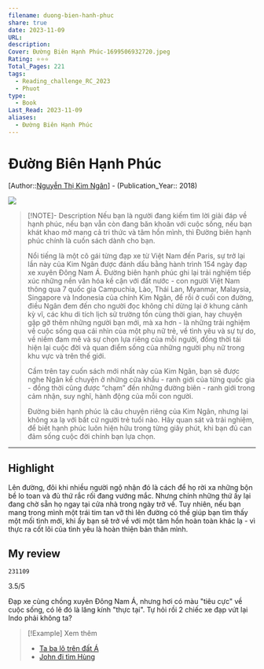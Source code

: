 ```yaml
---
filename: duong-bien-hanh-phuc
share: true
date: 2023-11-09
URL: 
description: 
Cover: Đường Biên Hạnh Phúc-1699506932720.jpeg
Rating: ⭐⭐⭐
Total_Pages: 221
tags:
  - Reading_challenge_RC_2023
  - Phuot
type:
  - Book
Last_Read: 2023-11-09
aliases:
  - Đường Biên Hạnh Phúc
---
```


# Đường Biên Hạnh Phúc
[Author::[Nguyễn Thị Kim Ngân](Nguy%E1%BB%85n%20Th%E1%BB%8B%20Kim%20Ng%C3%A2n.md)] - (Publication_Year:: 2018)

![](https://i.imgur.com/0qN8yZT.png)


> [!NOTE]- Description
> Nếu bạn là người đang kiếm tìm lời giải đáp về hạnh phúc, nếu bạn vẫn còn đang băn khoăn với cuộc sống, nếu bạn khát khao mở mang cả tri thức và tâm hồn mình, thì Đường biên hạnh phúc chính là cuốn sách dành cho bạn.
> 
> Nổi tiếng là một cô gái từng đạp xe từ Việt Nam đến Paris, sự trở lại lần này của Kim Ngân được đánh dấu bằng hành trình 154 ngày đạp xe xuyên Đông Nam Á. Đường biên hạnh phúc ghi lại trải nghiệm tiếp xúc những nền văn hóa kề cận với đất nước - con người Việt Nam thông qua 7 quốc gia Campuchia, Lào, Thái Lan, Myanmar, Malaysia, Singapore và Indonesia của chính Kim Ngân, để rồi ở cuối con đường, điều Ngân đem đến cho người đọc không chỉ dừng lại ở khung cảnh kỳ vĩ, các khu di tích lịch sử trường tồn cùng thời gian, hay chuyện gặp gỡ thêm những người bạn mới, mà xa hơn - là những trải nghiệm về cuộc sống qua cái nhìn của một phụ nữ trẻ, về tình yêu và sự tự do, về niềm đam mê và sự chọn lựa riêng của mỗi người, đồng thời tái hiện lại cuộc đời và quan điểm sống của những người phụ nữ trong khu vực và trên thế giới.
> 
> Cầm trên tay cuốn sách mới nhất này của Kim Ngân, bạn sẽ được nghe Ngân kể chuyện ở những cửa khẩu - ranh giới của từng quốc gia - đồng thời cũng được “chạm” đến những đường biên - ranh giới trong cảm nhận, suy nghĩ, hành động của mỗi con người.
> 
> Đường biên hạnh phúc là câu chuyện riêng của Kim Ngân, nhưng lại không xa lạ với bất cứ người trẻ tuổi nào. Hãy quan sát và trải nghiệm, để biết hạnh phúc luôn hiện hữu trong từng giây phút, khi bạn đủ can đảm sống cuộc đời chính bạn lựa chọn.


---
## Highlight

Lên đường, đôi khi nhiều người ngộ nhận đó là cách để họ rời xa những bộn bề lo toan và đủ thứ rắc rối đang vướng mắc. Nhưng chính những thứ ấy lại đang chờ sẵn họ ngay tại cửa nhà trong ngày trở về. Tuy nhiên, nếu bạn mang trong mình một trái tim tan vỡ thì lên đường có thể giúp bạn tìm thấy một mối tình mới, khi ấy bạn sẽ trở về với một tâm hồn hoàn toàn khác lạ - vì thực ra cốt lõi của tình yêu là hoàn thiện bản thân mình.


## My review
`231109`

3.5/5

Đạp xe cùng chồng xuyên Đông Nam Á, nhưng hơi có màu "tiêu cực" về cuộc sống, có lẽ đó là lăng kính "thực tại".
Tự hỏi rồi 2 chiếc xe đạp vứt lại Indo phải không ta?

> [!Example] Xem thêm
> - [Ta ba lô trên đất Á](./ta-ba-lo-tren-dat-a.md)
> - [John đi tìm Hùng](./john-di-tim-hung.md)

